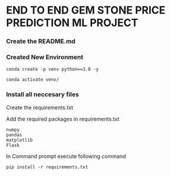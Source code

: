 # END TO END GEM STONE PRICE PREDICTION ML PROJECT

### Create the README.md

### Created New Environment
```
conda create -p venv python==3.8 -y

conda activate venv/
```

### Install all neccesary files

Create the requirements.txt

Add the required packages in requirements.txt
```
numpy
pandas
matplotlib
Flask
```

In Command prompt execute following command
```
pip install -r requirements.txt
```